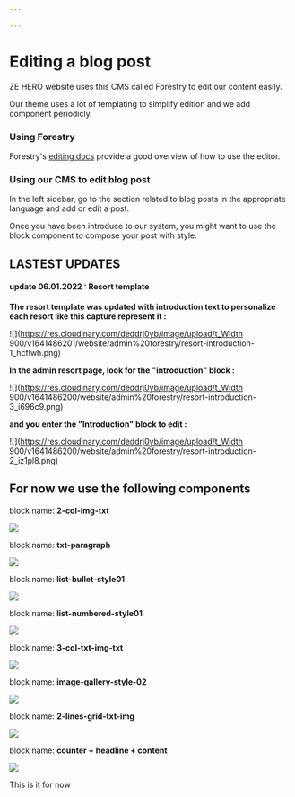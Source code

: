 ```yaml
---

---
```

# Editing a blog post

ZE HERO website uses this CMS called Forestry to edit our content easily.

Our theme uses a lot of templating to simplify edition and we add component periodicly.

### Using Forestry

Forestry's [editing docs](https://forestry.io/docs/editing/) provide a good overview of how to use the editor.

### Using our CMS to edit blog post

In the left sidebar, go to the section related to blog posts in the appropriate language and add or edit a post.

Once you have been introduce to our system, you might want to use the block component to compose your post with style.

## LASTEST UPDATES

#### update 06.01.2022 : Resort template

**The resort template was updated with introduction text to personalize each resort like this capture represent it :**

![](https://res.cloudinary.com/deddrj0yb/image/upload/t_Width 900/v1641486201/website/admin%20forestry/resort-introduction-1_hcflwh.png)

**In the admin resort page, look for the "introduction" block :**

![](https://res.cloudinary.com/deddrj0yb/image/upload/t_Width 900/v1641486200/website/admin%20forestry/resort-introduction-3_i696c9.png)

**and you enter the "Introduction" block to edit :**

![](https://res.cloudinary.com/deddrj0yb/image/upload/t_Width 900/v1641486200/website/admin%20forestry/resort-introduction-2_iz1pl8.png)

## For now we use the following components

block name: **2-col-img-txt**

![](https://res.cloudinary.com/deddrj0yb/image/upload/c_fill,w_800/v1639669858/website/admin%20forestry/2-col-img-txt_gvhzo2.png)

block name: **txt-paragraph**

![](https://res.cloudinary.com/deddrj0yb/image/upload/c_fill,w_800/v1639669858/website/admin%20forestry/txt-paragraph_c9oxb2.png)

block name: **list-bullet-style01**

![](https://res.cloudinary.com/deddrj0yb/image/upload/c_fill,w_800/v1639669858/website/admin%20forestry/list-bullet-style01_unsgfq.png)

block name: **list-numbered-style01**

![](https://res.cloudinary.com/deddrj0yb/image/upload/c_fill,w_800/v1639669859/website/admin%20forestry/list-numbered-style01_fb66im.png)

block name: **3-col-txt-img-txt**

![](https://res.cloudinary.com/deddrj0yb/image/upload/c_fill,w_800/v1639669859/website/admin%20forestry/3-col-txt-img-txt_thmzmt.png)

block name: **image-gallery-style-02**

![](https://res.cloudinary.com/deddrj0yb/image/upload/c_fill,w_800/v1639669861/website/admin%20forestry/image-gallery-style-02_vqcfpv.png)

block name: **2-lines-grid-txt-img**

![](https://res.cloudinary.com/deddrj0yb/image/upload/c_fill,w_800/v1639669860/website/admin%20forestry/2-lines-grid-txt-img_h5t9fy.png)

block name: **counter + headline + content**

![](https://res.cloudinary.com/deddrj0yb/image/upload/v1640094001/website/admin%20forestry/numberInfo_bbihcs.png)

This is it for now